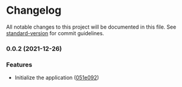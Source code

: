 # Changelog

All notable changes to this project will be documented in this file. See [standard-version](https://github.com/conventional-changelog/standard-version) for commit guidelines.

### 0.0.2 (2021-12-26)


### Features

* Initialize the application ([051e092](https://github.com/Asdaois/full-stack-web-dev-svelte-postgress/commit/051e092a8e1953aebc6edf8618fb7acaf6faed68))
